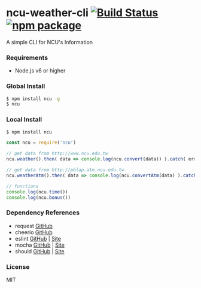 # ncu-weather-cli [![Build Status](https://travis-ci.org/lovenery/ncu-weather-cli.svg?branch=master)](https://travis-ci.org/lovenery/ncu-weather-cli) [![npm package](https://img.shields.io/npm/v/ncu.svg)](https://www.npmjs.com/package/ncu)
A simple CLI for NCU's Information

### Requirements
- Node.js v6 or higher

### Global Install
```bash
$ npm install ncu -g
$ ncu
```

### Local Install
```bash 
$ npm install ncu
```

```javascript
const ncu = require('ncu')

// get data from http://www.ncu.edu.tw
ncu.weather().then( data => console.log(ncu.convert(data)) ).catch( err => console.log(err) )

// get data from http://pblap.atm.ncu.edu.tw
ncu.weatherAtm().then( data => console.log(ncu.convertAtm(data) ).catch( err => console.log(err) )

// functions
console.log(ncu.time())
console.log(ncu.bonus())
```

### Dependency References
- request [GitHub](https://github.com/request/request)
- cheerio [GitHub](https://github.com/cheeriojs/cheerio)
- eslint [GitHub](https://github.com/eslint/eslint) | [Site](http://eslint.org)
- mocha [GitHub](https://github.com/mochajs/mocha) | [Site](https://mochajs.org)
- should [GitHub](https://github.com/shouldjs/should.js) | [Site](http://shouldjs.github.io)

### License
MIT